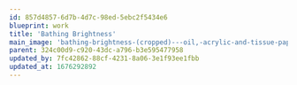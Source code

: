 ```yaml
---
id: 857d4857-6d7b-4d7c-98ed-5ebc2f5434e6
blueprint: work
title: 'Bathing Brightness'
main_image: 'bathing-brightness-(cropped)---oil,-acrylic-and-tissue-paper-on-canvas.jpg'
parent: 324c00d9-c920-43dc-a796-b3e595477958
updated_by: 7fc42862-88cf-4231-8a06-3e1f93ee1fbb
updated_at: 1676292892
---
```

